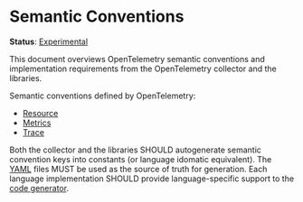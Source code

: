 # Semantic Conventions

**Status**: [Experimental](./document-status.md)

This document overviews OpenTelemetry semantic conventions
and implementation requirements from the OpenTelemetry collector
and the libraries.

Semantic conventions defined by OpenTelemetry:

* [Resource](./resource/semantic_conventions)
* [Metrics](./metrics/semantic_conventions)
* [Trace](./trace/semantic_conventions)

Both the collector and the libraries SHOULD autogenerate semantic
convention keys into constants (or language idomatic equivalent).
The [YAML](../semantic_conventions) files MUST be used as the 
source of truth for generation. Each language implementation SHOULD 
provide language-specific support to the
[code generator](https://github.com/open-telemetry/build-tools/tree/main/semantic-conventions#code-generator).
